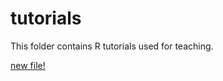 # tutorials

This folder contains R tutorials used for teaching.


[new file!](http://vedlegg.uib.no/?id=ec364381275ca31ae93a6210155d5315)
